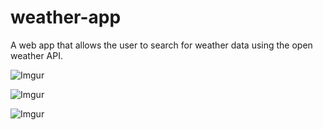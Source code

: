 # weather-app
A web app that allows the user to search for weather data using the open weather API.

![Imgur](https://i.imgur.com/pmm2doY.jpg)

![Imgur](https://i.imgur.com/dmbm7mL.jpg)

![Imgur](https://i.imgur.com/9aGPTkX.jpg)
